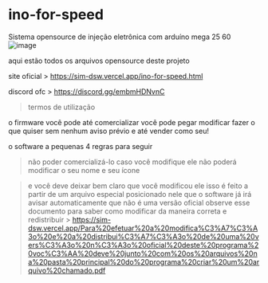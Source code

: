 # ino-for-speed
Sistema opensource de injeção eletrônica com arduíno mega 25 60
![image](https://github.com/Valdemir-DSW/ino-for-speed/assets/134114016/ee4ab21f-c03b-43f4-a7d2-b2850b6351a9)

aqui estão todos os arquivos opensource deste projeto

site oficial > https://sim-dsw.vercel.app/ino-for-speed.html

discord ofc  > https://discord.gg/embmHDNvnC
> termos de utilização

o firmware você pode até comercializar você pode pegar modificar fazer o que quiser sem nenhum aviso prévio e até vender como seu!

o software a pequenas 4 regras para seguir
> não poder comercializá-lo
> caso você modifique ele não poderá modificar o seu nome e seu ícone

> e você deve deixar bem claro que você modificou ele isso é feito a partir de um arquivo especial posicionado nele que o software já irá avisar automaticamente que não é uma versão oficial
 observe esse documento para saber como modificar da maneira correta e redistribuir  > https://sim-dsw.vercel.app/Para%20efetuar%20a%20modifica%C3%A7%C3%A3o%20e%20a%20distribui%C3%A7%C3%A3o%20de%20uma%20vers%C3%A3o%20n%C3%A3o%20oficial%20deste%20programa%20voc%C3%AA%20deve%20junto%20com%20os%20arquivos%20na%20pasta%20principal%20do%20programa%20criar%20um%20arquivo%20chamado.pdf
